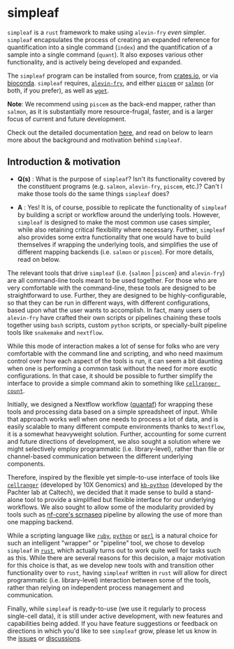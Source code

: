 # simpleaf

`simpleaf` is a `rust` framework to make using `alevin-fry` _even_ simpler. `simpleaf` encapsulates the process of creating an expanded reference for quantification into a single command (`index`) and the quantification of a sample into a single command (`quant`).  It also exposes various other functionality, and is actively being developed and expanded.

The `simpleaf` program can be installed from source, from [crates.io](https://crates.io/crates/simpleaf), or via [bioconda](https://bioconda.github.io/recipes/simpleaf/README.html). `simpleaf` requires, [`alevin-fry`](https://github.com/COMBINE-lab/alevin-fry), and either [`piscem`](https://github.com/COMBINE-lab/piscem) or [`salmon`](https://github.com/COMBINE-lab/salmon) (or both, if you prefer), as well as [`wget`](https://www.gnu.org/software/wget/).

**Note**: We recommend using `piscem` as the back-end mapper, rather than `salmon`, as it is substantially more resource-frugal, faster, and is a larger focus of current and future development.

Check out the detailed documentation [here](https://simpleaf.readthedocs.io/en/latest/), and read on below to learn more about the background and motivation behind `simpleaf`.

## Introduction & motivation 

 * **Q(s)** : What is the purpose of `simpleaf`? Isn't its functionality covered by the constituent programs (e.g. `salmon`, `alevin-fry`, `piscem`, etc.)? Can't I make those tools do the same things `simpleaf` does?

 * **A** : Yes! It is, of course, possible to replicate the functionality of `simpleaf` by building a script or workflow around the underlying tools. However, `simpleaf` is designed to make the most common use cases simpler, while also retaining critical flexibility where necessary.  Further, `simpleaf` also provides some extra functionality that one would have to build themselves if wrapping the underlying tools, and simplifies the use of different mapping backends (i.e. `salmon` or `piscem`). For more details, read on below.

The relevant tools that drive `simpleaf` (i.e. {`salmon` \| `piscem`} and `alevin-fry`) are all command-line tools meant to be used together. For those who are very comfortable with the command-line, these tools are designed to be straightforward to use.  Further, they are designed to be highly-configurable, so that they can be run in different ways, with different configurations, based upon what the user wants to accomplish.  In fact, many users of `alevin-fry` have crafted their own scripts or pipelines chaining these tools together using `bash` scripts, custom `python` scripts, or specially-built pipeline tools like `snakemake` and `nextflow`.

While this mode of interaction makes a lot of sense for folks who are very comfortable with the command line and scripting, and who need maximum control over how each aspect of the tools is run, it can seem a bit daunting when one is performing a common task without the need for more exotic configurations.  In that case, it should be possible to further simplify the interface to provide a simple command akin to something like [`cellranger count`](https://support.10xgenomics.com/single-cell-gene-expression/software/pipelines/latest/using/count). 

Initially, we designed a Nextflow workflow ([quantaf](https://github.com/COMBINE-lab/quantaf)) for wrapping these tools and processing data based on a simple spreadsheet of input.  While that approach works well when one needs to process a lot of data, and is easily scalable to many different compute environments thanks to `Nextflow`, it is a somewhat heavyweight solution.  Further, accounting for some current and future directions of development, we also sought a solution where we might selectively employ programmatic (i.e. library-level), rather than file or channel-based communication between the different underlying components. 

Therefore, inspired by the flexible yet simple-to-use interface of tools like [`cellranger`](https://support.10xgenomics.com/single-cell-gene-expression/software/pipelines/latest/what-is-cell-ranger) (developed by 10X Genomics) and [`kb-python`](https://github.com/pachterlab/kb_python) (developed by the Pachter lab at Caltech), we decided that it made sense to build a stand-alone tool to provide a simplified but flexible interface for our underlying workflows.  We also sought to allow some of the modularity provided by tools such as [nf-core's scrnaseq](https://nf-co.re/scrnaseq) pipeline by allowing the use of more than one mapping backend.

While a scripting language like [`ruby`](https://www.ruby-lang.org/en/), [`python`](https://www.python.org/) or [`perl`](https://www.perl.org/) is a natural choice for such an intelligent "wrapper" or "pipeline" tool, we chose to develop `simpleaf` in [`rust`](https://www.rust-lang.org/), which actually turns out to work quite well for tasks such as this.  While there are several reasons for this decision, a major motivation for this choice is that, as we develop new tools with and transition other functionality over to `rust`, having `simpleaf` written in `rust` will allow for direct programmatic (i.e. library-level) interaction between some of the tools, rather than relying on independent process management and communication.

Finally, while `simpleaf` is ready-to-use (we use it regularly to process single-cell data), it is still under active development, with new features and capabilities being added.  If you have feature suggestions or feedback on directions in which you'd like to see `simpleaf` grow, please let us know in the [issues](https://github.com/COMBINE-lab/simpleaf/issues) or [discussions](https://github.com/COMBINE-lab/simpleaf/discussions).

